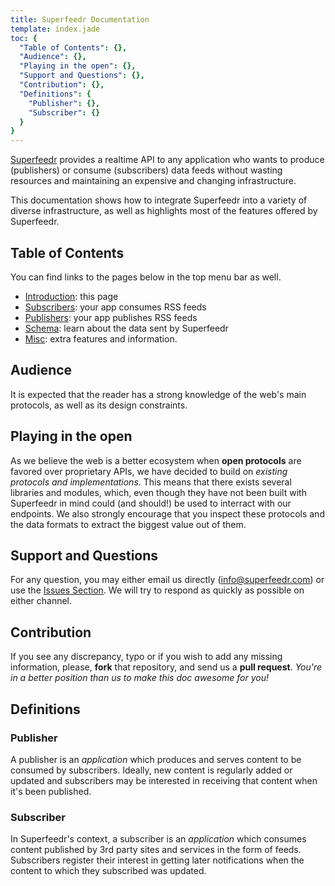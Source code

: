 ```yaml
---
title: Superfeedr Documentation
template: index.jade
toc: {
  "Table of Contents": {},
  "Audience": {},
  "Playing in the open": {},
  "Support and Questions": {},
  "Contribution": {},
  "Definitions": {
    "Publisher": {},
    "Subscriber": {}
  }
}
---
```


[Superfeedr](http://superfeedr.com) provides a realtime API to any application who wants to produce (publishers) or consume (subscribers) data feeds without wasting resources and maintaining an expensive and changing infrastructure.

This documentation shows how to integrate Superfeedr into a variety of diverse infrastructure, as well as highlights most of the features offered by Superfeedr.

## Table of Contents

You can find links to the pages below in the top menu bar as well.

* [Introduction](/): this page
* [Subscribers](/subscribers.html): your app consumes RSS feeds
* [Publishers](/publishers.html): your app publishes RSS feeds
* [Schema](/schema.html): learn about the data sent by Superfeedr
* [Misc](/misc.html): extra features and information.


## Audience
It is expected that the reader has a strong knowledge of the web's main protocols, as well as its design constraints. 

## Playing in the open
As we believe the web is a better ecosystem when **open protocols** are favored over proprietary APIs, we have decided to build on *existing protocols and implementations*. This means that there exists several libraries and modules, which, even though they have not been built with Superfeedr in mind could (and should!) be used to interract with our endpoints. We also strongly encourage that you inspect these protocols and the data formats to extract the biggest value out of them.

## Support and Questions

For any question, you may either email us directly (info@superfeedr.com) or use the [Issues Section](/superfeedr/documentation/issues). We will try to respond as quickly as possible on either channel.

## Contribution

If you see any discrepancy, typo or if you wish to add any missing information, please, **fork** that repository, and send us a **pull request**. *You're in a better position than us to make this doc awesome for you!*

## Definitions

### Publisher

A publisher is an *application* which produces and serves content to be consumed by subscribers. Ideally, new content is regularly added or updated and subscribers may be interested in receiving that content when it's been published.

### Subscriber

In Superfeedr's context, a subscriber is an *application* which consumes content published by 3rd party sites and services in the form of feeds. Subscribers register their interest in getting later notifications when the content to which they subscribed was updated.


